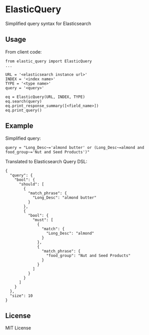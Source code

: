 
ElasticQuery
=======

Simplified query syntax for Elasticsearch


Usage
-----

From client code:

	from elastic_query import ElasticQuery 
    ...
    
    URL = '<elasticsearch instance url>'
    INDEX = '<index name>'
    TYPE = '<type name>'
    query = '<query>'
    
	eq = ElasticQuery(URL, INDEX, TYPE)
    eq.search(query)
    eq.print_response_summary([<field_name>])
    eq.print_query()


Example
-------

Simplified query:

	query = "Long_Desc~='almond butter' or (Long_Desc~=almond and food_group~='Nut and Seed Products')"

Translated to Elasticsearch Query DSL:	

    {
      "query": {
        "bool": {
          "should": [
            {
              "match_phrase": {
                "Long_Desc": "almond butter"
              }
            },
            {
              "bool": {
                "must": [
                  {
                    "match": {
                      "Long_Desc": "almond"
                    }
                  },
                  {
                    "match_phrase": {
                      "food_group": "Nut and Seed Products"
                    }
                  }
                ]
              }
            }
          ]
        }
      },
      "size": 10
    }


License
-------

MIT License

